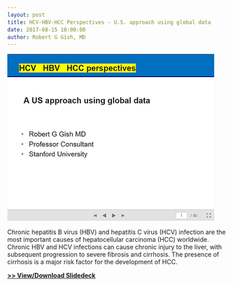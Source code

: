 ```yaml
---
layout: post
title: HCV-HBV-HCC Perspectives - U.S. approach using global data
date: 2017-08-15 10:00:00
author: Robert G Gish, MD
---
```


[![](/assets/images/hcv-hbv-hcc-perspectives-us-approach-using-global-data.png)](https://jumpshare.com/v/wfuBBct3ZwNqZElOv3Ld)

Chronic hepatitis B virus (HBV) and hepatitis C virus (HCV) infection are the most important causes of hepatocellular carcinoma (HCC) worldwide. Chronic HBV and HCV infections can cause chronic injury to the liver, with subsequent progression to severe fibrosis and cirrhosis. The presence of cirrhosis is a major risk factor for the development of HCC. 

[**>> View/Download Slidedeck**](https://jumpshare.com/v/wfuBBct3ZwNqZElOv3Ld)